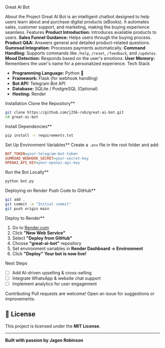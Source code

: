  Great AI Bot

 About the Project
Great AI Bot is an intelligent chatbot designed to help users learn about and purchase digital products (eBooks). It automates sales, customer support, and marketing, making the buying experience seamless.
 Features
**Product Introduction:** Introduces available products to users.
**Sales Funnel Guidance:** Helps users through the buying process.
**Product Q&A:** Answers general and detailed product-related questions.
 **Gumroad Integration:** Processes payments automatically.
**Command Handling:** Supports commands like `/help`, `/reset`, `/feedback`, and `/updates`.
**Mood Detection:** Responds based on the user's emotions.
 **User Memory:** Remembers the user's name for a personalized experience.
 Tech Stack
- **Programming Language:** Python 🐍
- **Framework:** Flask (for webhook handling)
- **Bot API:** Telegram Bot API
- **Database:** SQLite / PostgreSQL (Optional)
- **Hosting:** Render

Installation
Clone the Repository**
```bash
git clone https://github.com/j256-rob/great-ai-bot.git
cd great-ai-bot
```
 Install Dependencies**
```bash
pip install -r requirements.txt
```
 Set Up Environment Variables**
Create a `.env` file in the root folder and add:
```ini
BOT_TOKEN=your-telegram-bot-token
GUMROAD_WEBHOOK_SECRET=your-secret-key
OPENAI_API_KEY=your-openai-api-key
```
 Run the Bot Locally**
```bash
python bot.py
```

Deploying on Render
 Push Code to GitHub**
```bash
git add .
git commit -m "Initial commit"
git push origin main
```

 Deploy to Render**
1. Go to [Render.com](https://render.com/)
2. Click **"New Web Service"**
3. Select **"Deploy from GitHub"**
4. Choose **"great-ai-bot"** repository
5. Set environment variables in **Render Dashboard → Environment**
6. Click **"Deploy"**
**Your bot is now live!**

 Next Steps
- [ ] Add AI-driven upselling & cross-selling
- [ ] Integrate WhatsApp & website chat support
- [ ] Implement analytics for user engagement

 Contributing
Pull requests are welcome! Open an issue for suggestions or improvements.

## 📄 License
This project is licensed under the **MIT License**.

---
 **Built with passion by Jagen Robinson** 

